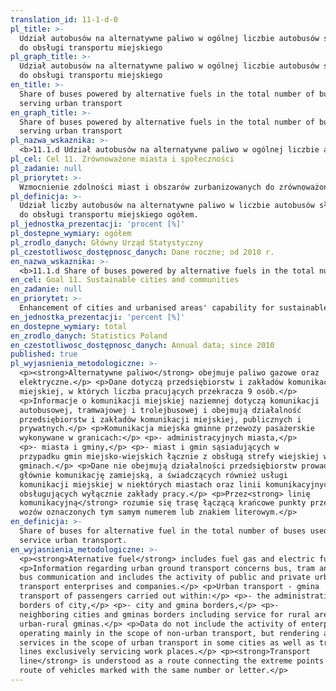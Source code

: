 ```yaml
---
translation_id: 11-1-d-0
pl_title: >-
  Udział autobusów na alternatywne paliwo w ogólnej liczbie autobusów służących
  do obsługi transportu miejskiego
pl_graph_title: >-
  Udział autobusów na alternatywne paliwo w ogólnej liczbie autobusów służących
  do obsługi transportu miejskiego
en_title: >-
  Share of buses powered by alternative fuels in the total number of buses
  serving urban transport
en_graph_title: >-
  Share of buses powered by alternative fuels in the total number of buses
  serving urban transport
pl_nazwa_wskaznika: >-
  <b>11.1.d Udział autobusów na alternatywne paliwo w ogólnej liczbie autobusów służących do obsługi transportu miejskiego</b>
pl_cel: Cel 11. Zrównoważone miasta i społeczności
pl_zadanie: null
pl_priorytet: >-
  Wzmocnienie zdolności miast i obszarów zurbanizowanych do zrównoważonego rozwoju i tworzenia miejsc pracy oraz poprawy jakości życia mieszkańców
pl_definicja: >-
  Udział liczby autobusów na alternatywne paliwo w liczbie autobusów służących
  do obsługi transportu miejskiego ogółem.
pl_jednostka_prezentacji: 'procent [%]'
pl_dostepne_wymiary: ogółem
pl_zrodlo_danych: Główny Urząd Statystyczny
pl_czestotliwosc_dostępnosc_danych: Dane roczne; od 2010 r.
en_nazwa_wskaznika: >-
  <b>11.1.d Share of buses powered by alternative fuels in the total number of buses serving urban transport</b>
en_cel: Goal 11. Sustainable cities and communities
en_zadanie: null
en_priorytet: >-
  Enhancement of cities and urbanised areas' capability for sustainable development and workplace creation as well as improvement of quality of life of their inhabitants
en_jednostka_prezentacji: 'percent [%]'
en_dostepne_wymiary: total
en_zrodlo_danych: Statistics Poland
en_czestotliwosc_dostępnosc_danych: Annual data; since 2010
published: true
pl_wyjasnienia_metodologiczne: >-
  <p><strong>Alternatywne paliwo</strong> obejmuje paliwo gazowe oraz
  elektryczne.</p> <p>Dane dotyczą przedsiębiorstw i zakładów komunikacji
  miejskiej, w których liczba pracujących przekracza 9 osób.</p>
  <p>Informacje o komunikacji miejskiej naziemnej dotyczą komunikacji
  autobusowej, tramwajowej i trolejbusowej i obejmują działalność
  przedsiębiorstw i zakładów komunikacji miejskiej, publicznych i
  prywatnych.</p> <p>Komunikacja miejska gminne przewozy pasażerskie
  wykonywane w granicach:</p> <p>- administracyjnych miasta,</p>
  <p>- miasta i gminy,</p> <p>- miast i gmin sąsiadujących w
  przypadku gmin miejsko-wiejskich łącznie z obsługą strefy wiejskiej w tych
  gminach.</p> <p>Dane nie obejmują działalności przedsiębiorstw prowadzących
  głównie komunikację zamiejską, a świadczących również usługi
  komunikacji miejskiej w niektórych miastach oraz linii komunikacyjnych
  obsługujących wyłącznie zakłady pracy.</p> <p>Przez<strong> linię
  komunikacyjną</strong> rozumie się trasę łączącą krańcowe punkty przebiegu
  wozów oznaczonych tym samym numerem lub znakiem literowym.</p>
en_definicja: >-
  Share of buses for alternative fuel in the total number of buses used to
  service urban transport.
en_wyjasnienia_metodologiczne: >-
  <p><strong>Aternative fuel</strong> includes fuel gas and electric fuel.</p>
  <p>Information regarding urban ground transport concerns bus, tram and trolley
  bus communication and includes the activity of public and private urban
  transport enterprises and companies.</p> <p>Urban transport - gmina
  transport of passengers carried out within:</p> <p>- the administrative
  borders of city,</p> <p>- city and gmina borders,</p> <p>-
  neighboring cities and gminas borders including service for rural area in
  urban-rural gminas.</p> <p>Data do not include the activity of enterprises
  operating mainly in the scope of non-urban transport, but rendering also the
  services in the scope of urban transport in some cities as well as transport
  lines exclusively servicing work places.</p> <p><strong>Transport
  line</strong> is understood as a route connecting the extreme points of the
  route of vehicles marked with the same number or letter.</p>
---
```

